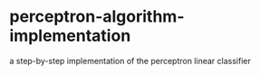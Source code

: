 # perceptron-algorithm-implementation
a step-by-step implementation of the perceptron linear classifier
